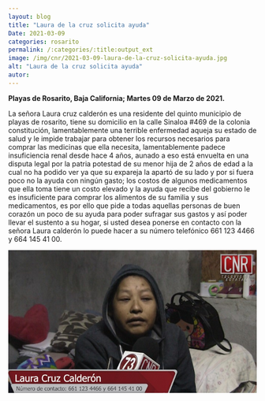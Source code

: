 ```yaml
---
layout: blog
title: "Laura de la cruz solicita ayuda"
Date: 2021-03-09
categories: rosarito
permalink: /:categories/:title:output_ext
image: /img/cnr/2021-03-09-laura-de-la-cruz-solicita-ayuda.jpg
alt: "Laura de la cruz solicita ayuda"
autor:
---
```


**Playas de Rosarito, Baja California; Martes 09 de Marzo de 2021.** 

La señora Laura cruz calderón es una residente del quinto municipio de playas de rosarito, tiene su domicilio en la calle Sinaloa #469 de la colonia constitución, lamentablemente una terrible enfermedad aqueja su estado de salud y le impide trabajar para obtener los recursos necesarios para comprar las medicinas que ella necesita, lamentablemente padece insuficiencia renal desde hace 4 años, aunado a eso está envuelta en una disputa legal por la patria potestad de su menor hija de 2 años de edad a la cual no ha podido ver ya que su expareja la apartó de su lado y por si fuera poco no la ayuda con ningún gasto; los costos de algunos medicamentos que ella toma tiene un costo elevado y la ayuda que recibe del gobierno le es insuficiente para comprar los alimentos de su familia y sus medicamentos, es por ello que pide a todas aquellas personas de buen corazón un poco de su ayuda para poder sufragar sus gastos y así poder llevar el sustento a su hogar, si usted desea ponerse en contacto con la señora Laura calderón lo puede hacer a su número telefónico  661 123 4466 y 664 145 41 00. 

<div id="carouselExampleSlidesOnly" class="carousel slide" data-ride="carousel">
  <div class="carousel-inner">
    <div class="carousel-item active">
       <img class="d-block w-100" src="/img/cnr/2021-03-09-laura-de-la-cruz-solicita-ayuda.jpg" loading="lazy"  alt="Laura de la cruz solicita ayuda">
    </div>
  </div>
</div>